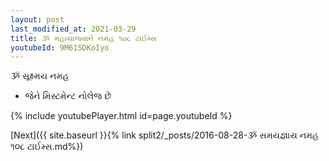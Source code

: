 ```yaml
---
layout: post
last_modified_at: 2021-03-29
title: ૐ મહાયાજવાને નમહ ૧૦૮ ટાઈમ્સ
youtubeId: 9M61SDKoIyo
---
```

 
 
 ૐ સૂક્ષ્મય નમહ  
 
 -  જેને મિસ્ટમેન્ટ નોલેજ છે 
 
  
 
  
 
 
 
 
 
 


{% include youtubePlayer.html id=page.youtubeId %}
 
[Next]({{ site.baseurl }}{% link  split2/_posts/2016-08-28-ૐ સમયજ્ઞાય નમહ ૧૦૮ ટાઈમ્સ.md%})
 
